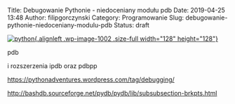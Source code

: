 Title: Debugowanie Pythonie - niedoceniany modułu pdb
Date: 2019-04-25 13:48
Author: filipgorczynski
Category: Programowanie
Slug: debugowanie-pythonie-niedoceniany-modulu-pdb
Status: draft

[![python](https://filipgorczynski.files.wordpress.com/2015/04/python1.png){.alignleft .wp-image-1002 .size-full width="128" height="128"}](https://filipgorczynski.files.wordpress.com/2015/04/python1.png)

pdb

i rozszerzenia ipdb oraz pdbpp

https://pythonadventures.wordpress.com/tag/debugging/

http://bashdb.sourceforge.net/pydb/pydb/lib/subsubsection-brkpts.html
